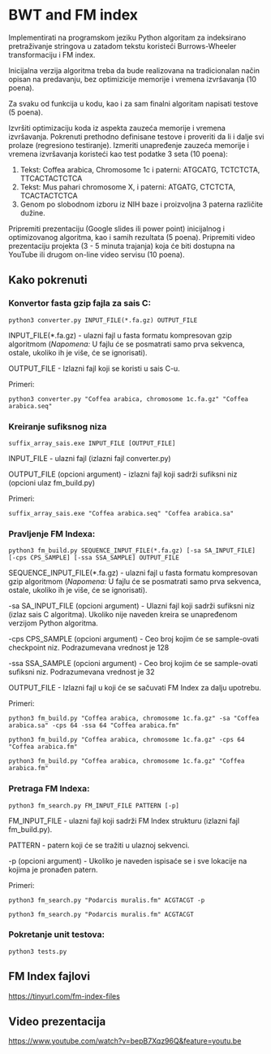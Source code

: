 # BWT and FM index
Implementirati na programskom jeziku Python algoritam za indeksirano pretraživanje stringova u zatadom tekstu koristeći Burrows-Wheeler transformaciju i FM index.

Inicijalna verzija algoritma treba da bude realizovana na tradicionalan način opisan na predavanju, bez optimizicije memorije i vremena izvršavanja (10 poena).

Za svaku od funkcija u kodu, kao i za sam finalni algoritam napisati testove (5 poena).

Izvršiti optimizaciju koda iz aspekta zauzeća memorije i vremena izvršavanja. Pokrenuti prethodno definisane testove i proveriti da li i dalje svi prolaze (regresiono testiranje). Izmeriti unapređenje zauzeća memorije i vremena izvršavanja koristeći kao test podatke 3 seta (10 poena):
  1. Tekst: Coffea arabica, Chromosome 1c i paterni: ATGCATG, TCTCTCTA, TTCACTACTCTCA
  2. Tekst: Mus pahari chromosome X, i paterni: ATGATG, CTCTCTA, TCACTACTCTCA
  3. Genom po slobodnom izboru iz NIH baze i proizvoljna 3 paterna različite dužine.
  
Pripremiti prezentaciju (Google slides ili power point) inicijalnog i optimizovanog algoritma, kao i samih rezultata (5 poena).
Pripremiti video prezentaciju projekta (3 - 5 minuta trajanja) koja će biti dostupna na YouTube ili drugom on-line video servisu (10 poena).

## Kako pokrenuti

### Konvertor fasta gzip fajla za sais C:
    python3 converter.py INPUT_FILE(*.fa.gz) OUTPUT_FILE

  INPUT_FILE(\*.fa.gz) - ulazni fajl u fasta formatu kompresovan gzip algoritmom (*Napomena:* U fajlu će se posmatrati samo prva sekvenca, ostale, ukoliko ih je više, će se ignorisati).
  
  OUTPUT_FILE - Izlazni fajl koji se koristi u sais C-u.
  
  Primeri:
  
    python3 converter.py "Coffea arabica, chromosome 1c.fa.gz" "Coffea arabica.seq"
    
### Kreiranje sufiksnog niza
    suffix_array_sais.exe INPUT_FILE [OUTPUT_FILE]
    
  INPUT_FILE - ulazni fajl (izlazni fajl converter.py)
  
  OUTPUT_FILE (opcioni argument) - izlazni fajl koji sadrži sufiksni niz (opcioni ulaz fm_build.py)
  
  Primeri:
  
    suffix_array_sais.exe "Coffea arabica.seq" "Coffea arabica.sa"

### Pravljenje FM Indexa:
    python3 fm_build.py SEQUENCE_INPUT_FILE(*.fa.gz) [-sa SA_INPUT_FILE] [-cps CPS_SAMPLE] [-ssa SSA_SAMPLE] OUTPUT_FILE

  SEQUENCE_INPUT_FILE(\*.fa.gz) - ulazni fajl u fasta formatu kompresovan gzip algoritmom (*Napomena:* U fajlu će se posmatrati samo prva sekvenca, ostale, ukoliko ih je više, će se ignorisati).
  
  -sa SA_INPUT_FILE (opcioni argument) - Ulazni fajl koji sadrži sufiksni niz (izlaz sais C algoritma). Ukoliko nije naveden kreira se unapređenom verzijom Python algoritma.
  
  -cps CPS_SAMPLE (opcioni argument) - Ceo broj kojim će se sample-ovati checkpoint niz. Podrazumevana vrednost je 128
  
  -ssa SSA_SAMPLE (opcioni argument) - Ceo broj kojim će se sample-ovati sufiksni niz. Podrazumevana vrednost je 32
  
  OUTPUT_FILE - Izlazni fajl u koji će se sačuvati FM Index za dalju upotrebu.
  
  Primeri:
  
    python3 fm_build.py "Coffea arabica, chromosome 1c.fa.gz" -sa "Coffea arabica.sa" -cps 64 -ssa 64 "Coffea arabica.fm"
  
    python3 fm_build.py "Coffea arabica, chromosome 1c.fa.gz" -cps 64 "Coffea arabica.fm"
  
    python3 fm_build.py "Coffea arabica, chromosome 1c.fa.gz" "Coffea arabica.fm"
  
### Pretraga FM Indexa:
    python3 fm_search.py FM_INPUT_FILE PATTERN [-p]

  FM_INPUT_FILE - ulazni fajl koji sadrži FM Index strukturu (izlazni fajl fm_build.py).
  
  PATTERN - patern koji će se tražiti u ulaznoj sekvenci.
  
  -p (opcioni argument) - Ukoliko je naveden ispisaće se i sve lokacije na kojima je pronađen patern.
  
  Primeri:
  
    python3 fm_search.py "Podarcis muralis.fm" ACGTACGT -p

    python3 fm_search.py "Podarcis muralis.fm" ACGTACGT
    
### Pokretanje unit testova:
    python3 tests.py

## FM Index fajlovi

https://tinyurl.com/fm-index-files

## Video prezentacija

https://www.youtube.com/watch?v=bepB7Xqz96Q&feature=youtu.be
